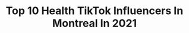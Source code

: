 ---
title: Top 10 Health TikTok Influencers In Montreal In 2021
description: >-
  Find top health TikTok influencers in Montreal in 2021. Most popular hashtags: #fyp #montreal #quebec #love.
platform: TikTok
hits: 9
text_top: Identify the most popular TikTok influencers on inBeat.
text_bottom: inBeat holds 9 TikTok influencers like this in Montreal, Canada for you to pitch.
profiles:
  - username: "_annamarier"
    fullname: >-
      annamarier
    bio: >-
      📍MONTREAL | 21 🇨🇦 WOMEN’S HEALTH COACH MY WEBSITE 🛒⬇️
    location: "Canada"
    followers: 81100
    engagement: 480
    commentsToLikes: 0.032789
    id: ck90vwxt61pq80j78e3qosq12
    verified: false
    hashtags: "#fit, #workout, #fitgirl, #babe"
  - username: "annekrystelgoyerofficial"
    fullname: >-
      Anne Krystel
    bio: >-
      Créatrice de parfums haut de gamme, modèle et actrice.
    location: "Canada"
    followers: 14700
    engagement: 224
    commentsToLikes: 0.047086
    id: ck8qe3pseqveb0j7863m12jn0
    verified: false
    hashtags: "#montreal, #sexy, #perfume, #makeup"
  - username: "slimmfitness"
    fullname: >-
      Fitness coach
    bio: >-
      💪Online fitness trainer🏋️‍♀️ justin@justinslimm.com Insta: @slimmfitness 🇨🇦
    location: "Canada"
    followers: 15600
    engagement: 915
    commentsToLikes: 0.059565
    id: ck8z2w1d873wr0j78g8naridm
    verified: false
    hashtags: "#health, #fitnesscoach, #canada, #quebec"
  - username: "tylersarry"
    fullname: >-
      Fitness & Health Coach
    bio: >-
      🇨🇦 💙 LIFE 🏃‍♀️Health & Fitness Coach🤸‍♂️ 💆Mental Resiliency Advocate🧠
    location: "Canada"
    followers: 13600
    engagement: 867
    commentsToLikes: 0.239310
    id: ckcem2lh5w6mr0j23et3wm83r
    verified: false
    hashtags: "#stretching, #noexcuses, #exerciseismedicine, #stayactive"
  - username: "elisaberrinigomez"
    fullname: >-
      Elisa Berrini Gómez
    bio: >-
      Gray Hair Radical Self Acceptance 🇮🇹🇲🇽🇨🇦 Wat doesn’t kil u mks u a rck⭐️
    location: "Canada"
    followers: 138500
    engagement: 914
    commentsToLikes: 0.086361
    id: ckdhilsswylvf0j23g25k39l0
    verified: false
    hashtags: "#italianwoman, #whatspoppin, #grayhair, #style"
  - username: "youthin.asia"
    fullname: >-
      youthin.asia
    bio: >-
      
    location: "Canada"
    followers: 34800
    engagement: 463
    commentsToLikes: 0.000795
    id: ckcp6hugmd3na0j230co6nfw5
    verified: false
    hashtags: "#canadian, #soulmate, #covid, #husbandandwife"
  - username: "papacharless"
    fullname: >-
      Papa
    bio: >-
      IG: @papacharless 🏀tiktok: @asap24hoops Montreal 🇨🇦 20😴
    location: "Canada"
    followers: 5341
    engagement: 763
    commentsToLikes: 0.060384
    id: ckc7iyi4gqnqj0j23yzvat4zt
    verified: false
    hashtags: "#foryou, #babies, #fail, #eboy"
  - username: "claudiapoulin2"
    fullname: >-
      Claudia Poulin
    bio: >-
      Cofounder @evivesmoothie 🍌🍒 PROMO CODE 2 FREE SMOOTHIES 👉🏻 smoothies2
    location: "Canada"
    followers: 17600
    engagement: 543
    commentsToLikes: 0.017534
    id: ck8qhqag261my0j78k67ehie4
    verified: false
    hashtags: "#smoothie, #vegan, #natural, #quebec"
  - username: "hjerando"
    fullname: >-
      hjerando
    bio: >-
      jerando fashion is a Canadian company based in Montreal . visit our website
    location: "Canada"
    followers: 45700
    engagement: 254
    commentsToLikes: 0.019173
    id: ck8f7uufd38ar0j78ok8o4kmu
    verified: false
    hashtags: "#invest, #money, #wealth, #cash"
  - username: "roseiquartz"
    fullname: >-
      💎 House of Quartz 💎
    bio: >-
      Chaos Content 🔥🐼 (18+)(she/her) 💕🍭🏳️‍🌈 Mental Health and Psychology 🧠
    location: "Canada"
    followers: 47000
    engagement: 2469
    commentsToLikes: 0.059599
    id: ck8fbxh6m5bir0j7891y8cy4m
    verified: false
    hashtags: "#kinktok, #witchesforkinktok, #humor, #witchtok"
---